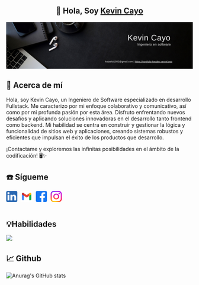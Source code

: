 <h2 align="center">
👋 Hola, Soy <a href="https://portfolio-kevdev.vercel.app/" target="_blank" rel="noreferrer">Kevin Cayo</a> 
</h2>
<p align="center">
  <a href="https://www.yushi.dev/" target="_blank" rel="noreferrer"><img src="img/portada.png" alt="my banner"></a>
</p>

## 🚀 Acerca de mí

<p>
Hola, soy Kevin Cayo, un Ingeniero de Software especializado en desarrollo Fullstack. Me caracterizo por mi enfoque colaborativo y comunicativo, así como por mi profunda pasión por esta área.
Disfruto enfrentando nuevos desafíos y aplicando soluciones innovadoras en el desarrollo tanto frontend como backend. Mi habilidad se centra en construir y gestionar la lógica y funcionalidad de sitios web y aplicaciones, creando sistemas robustos y eficientes que impulsan el éxito de los productos que desarrollo.

¡Contactame y exploremos las infinitas posibilidades en el ámbito de la codificación! 🖥️✨

</p>

## ☎️ Sígueme

<div style="display: flex; gap: 10px;">
    <a href="https://www.linkedin.com/in/kevincayo10">
        <img align="left" src="img/linkedin2.svg" alt="Kevin Cayo | LinkedIn" width="30px"/>
    </a>
    <a href="mailto:kejoelct1002@gmail.com/">
        <img align="left" src="img/gmail.svg" alt="Kevin Cayo | Facebook" width="30px"/>
    </a>
    <a href="https://www.facebook.com/kevin.cayo.52/">
        <img align="left" src="img/facebook.svg" alt="Kevin Cayo | Facebook" width="30px"/>
    </a>
     <a href="https://www.instagram.com/kevincayo10/">
        <img align="left" src="img/instagram.svg" alt="Kevin Cayo | Facebook" width="30px"/>
    </a>
</div>
<br>

## 💡Habilidades

<div>
  <p align="">
      <img src="https://skillicons.dev/icons?i=python,java,javascript,angular,nodejs,react,gcp,mysql,firebase,postman,git&perline=10" />
    
  </p> 
 
</div>

## 📈 Github

![Anurag's GitHub stats](https://github-readme-stats.vercel.app/api?username=KevinCayo10&show_icons=true&theme=dark)

